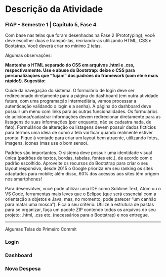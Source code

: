 # Descrição da Atividade 

### FIAP - Semestre 1 | Capítulo 5, Fase 4 

Com base nas telas que foram desenhadas na Fase 2 (Prototyping), você deve escolher duas e transpô-las, recriando-as utilizando HTML, CSS e Bootstrap. Você deverá criar no mínimo 2 telas.

Algumas observações:

**Mantenha o HTML separado do CSS em arquivos .html e .css, respectivamente. Use e abuse do Bootstrap: deixe o CSS para personalizações que “fujam” dos padrões do framework (com ele é mais rápido!). Sugestão:**

Cuide da navegação do sistema. O formulário de login deve ser redirecionado diretamente para a página do dashboard (em outra atividade futura, com uma programação intermediária, vamos processar a autenticação validando o login e a senha).
A página do dashboard deve possuir um menu com links para as outras funcionalidades.
Os formulários de adicionar/cadastrar informações devem redirecionar diretamente para as listagens de suas informações (por enquanto, não se cadastra nada, de fato).
Formulários de alteração ou listagens devem possuir dados fictícios para termos uma ideia de como a tela vai ficar quando realmente estiver pronta. Fique à vontade para criar um layout bem atraente, utilizando fotos, imagens, ícones (mas use o bom senso).

Padrões são importantes. O sistema deve possuir uma identidade visual única (padrões de textos, bordas, tabelas, fontes etc.), de acordo com o padrão escolhido. Aproveite os recursos do Bootstrap para criar o seu layout responsivo, desde 2015 o Google prioriza em seu ranking os sites adaptados para mobile; além disso, 60% dos acessos aos sites têm origem nos smartphones!

Para desenvolver, você pode utilizar uma IDE como Sublime Text, Atom ou o VS Code, ferramentas mais leves que o Eclipse (que será essencial com a orientação a objetos e Java, mas, no momento, pode parecer “um canhão para matar uma mosca”). Fica a seu critério.
Utilize a estrutura de pastas para se organizar, faça um pacote ZIP contendo todos os arquivos do seu projeto: .html, .css etc. (necessários para o Bootstrap) e nos entregue. 

____________________________________________________________________________________________________________________

Algumas Telas do Primeiro Commit

### Login

### Dashboard

### Nova Despesa

